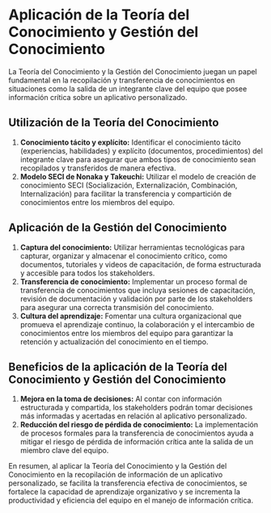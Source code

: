 # Aplicación de la Teoría del Conocimiento y Gestión del Conocimiento

La Teoría del Conocimiento y la Gestión del Conocimiento juegan un papel fundamental en la recopilación y transferencia de conocimientos en situaciones como la salida de un integrante clave del equipo que posee información crítica sobre un aplicativo personalizado.

## Utilización de la Teoría del Conocimiento

1. **Conocimiento tácito y explícito:** Identificar el conocimiento tácito (experiencias, habilidades) y explícito (documentos, procedimientos) del integrante clave para asegurar que ambos tipos de conocimiento sean recopilados y transferidos de manera efectiva.
2. **Modelo SECI de Nonaka y Takeuchi:** Utilizar el modelo de creación de conocimiento SECI (Socialización, Externalización, Combinación, Internalización) para facilitar la transferencia y compartición de conocimientos entre los miembros del equipo.

## Aplicación de la Gestión del Conocimiento

1. **Captura del conocimiento:** Utilizar herramientas tecnológicas para capturar, organizar y almacenar el conocimiento crítico, como documentos, tutoriales y videos de capacitación, de forma estructurada y accesible para todos los stakeholders.
2. **Transferencia de conocimiento:** Implementar un proceso formal de transferencia de conocimientos que incluya sesiones de capacitación, revisión de documentación y validación por parte de los stakeholders para asegurar una correcta transmisión del conocimiento.
3. **Cultura del aprendizaje:** Fomentar una cultura organizacional que promueva el aprendizaje continuo, la colaboración y el intercambio de conocimientos entre los miembros del equipo para garantizar la retención y actualización del conocimiento en el tiempo.

## Beneficios de la aplicación de la Teoría del Conocimiento y Gestión del Conocimiento

1. **Mejora en la toma de decisiones:** Al contar con información estructurada y compartida, los stakeholders podrán tomar decisiones más informadas y acertadas en relación al aplicativo personalizado.
2. **Reducción del riesgo de pérdida de conocimiento:** La implementación de procesos formales para la transferencia de conocimientos ayuda a mitigar el riesgo de pérdida de información crítica ante la salida de un miembro clave del equipo.

En resumen, al aplicar la Teoría del Conocimiento y la Gestión del Conocimiento en la recopilación de información de un aplicativo personalizado, se facilita la transferencia efectiva de conocimientos, se fortalece la capacidad de aprendizaje organizativo y se incrementa la productividad y eficiencia del equipo en el manejo de información crítica.
